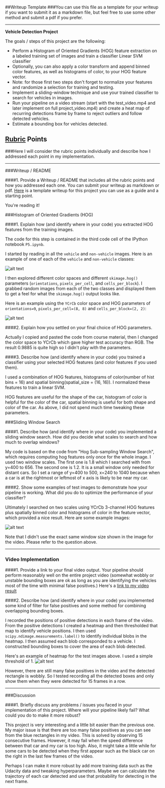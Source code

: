 ##Writeup Template
###You can use this file as a template for your writeup if you want to submit it as a markdown file, but feel free to use some other method and submit a pdf if you prefer.

---

**Vehicle Detection Project**

The goals / steps of this project are the following:

* Perform a Histogram of Oriented Gradients (HOG) feature extraction on a labeled training set of images and train a classifier Linear SVM classifier
* Optionally, you can also apply a color transform and append binned color features, as well as histograms of color, to your HOG feature vector. 
* Note: for those first two steps don't forget to normalize your features and randomize a selection for training and testing.
* Implement a sliding-window technique and use your trained classifier to search for vehicles in images.
* Run your pipeline on a video stream (start with the test_video.mp4 and later implement on full project_video.mp4) and create a heat map of recurring detections frame by frame to reject outliers and follow detected vehicles.
* Estimate a bounding box for vehicles detected.

[//]: # (Image References)
[image1]: ./images/car_not_car.png
[image2]: ./images/HOG_example.png
[image3]: ./images/normalized_features.png
[image4]: ./images/classifier_test.png
[image5]: ./images/heatmap.png
[image6]: ./examples/labels_map.png
[image7]: ./examples/output_bboxes.png
[video1]: ./output.mp4

## [Rubric](https://review.udacity.com/#!/rubrics/513/view) Points

###Here I will consider the rubric points individually and describe how I addressed each point in my implementation.  

---

###Writeup / README

####1. Provide a Writeup / README that includes all the rubric points and how you addressed each one.  You can submit your writeup as markdown or pdf.  [Here](https://github.com/udacity/CarND-Vehicle-Detection/blob/master/writeup_template.md) is a template writeup for this project you can use as a guide and a starting point.  

You're reading it!

###Histogram of Oriented Gradients (HOG)

####1. Explain how (and identify where in your code) you extracted HOG features from the training images.

The code for this step is contained in the third code cell of the IPython notebook `P5.ipynb`.

I started by reading in all the `vehicle` and `non-vehicle` images.  Here is an example of one of each of the `vehicle` and `non-vehicle` classes:

![alt text][image1]

I then explored different color spaces and different `skimage.hog()` parameters (`orientations`, `pixels_per_cell`, and `cells_per_block`).  I grabbed random images from each of the two classes and displayed them to get a feel for what the `skimage.hog()` output looks like.


Here is an example using the `YCrCb` color space and HOG parameters of `orientations=9`, `pixels_per_cell=(8, 8)` and `cells_per_block=(2, 2)`:

![alt text][image2]



####2. Explain how you settled on your final choice of HOG parameters.

Actually I copied and pasted the code from course material, then I changed the color space to YCrCb which gave higher test accuracy than RGB. The result 0.9885 is quite high so I didn't play with the parameters.

####3. Describe how (and identify where in your code) you trained a classifier using your selected HOG features (and color features if you used them).

I used a combination of HOG features, histograms of color(number of hist bins = 16) and spatial binning(spatial_size = (16, 16)). I normalized these features to train a linear SVM.

HOG features are useful for the shape of the car, histogram of color is helpful for the color of the car, spatial binning is useful for both shape and color of the car. As above, I did not spend much time tweaking these parameters.


###Sliding Window Search

####1. Describe how (and identify where in your code) you implemented a sliding window search.  How did you decide what scales to search and how much to overlap windows?

My code is based on the code from "Hog Sub-sampling Window Search", which requires computing hog features only once for the whole image. I used two window scales. The first one is 1.8 which I searched with from y=400 to 656. The second one is 1.2. It is a small window only needed for distant cars. So I set a range of y=400 to 500, x=240 to 1040 because when a car is at the rightmost or leftmost of x axis is likely to be near my car.  


####2. Show some examples of test images to demonstrate how your pipeline is working.  What did you do to optimize the performance of your classifier?

Ultimately I searched on two scales using YCrCb 3-channel HOG features plus spatially binned color and histograms of color in the feature vector, which provided a nice result.  Here are some example images:

![alt text][image4]

Note that I didn't use the exact same window size shown in the image for the video. Please refer to the question above.

---

### Video Implementation

####1. Provide a link to your final video output.  Your pipeline should perform reasonably well on the entire project video (somewhat wobbly or unstable bounding boxes are ok as long as you are identifying the vehicles most of the time with minimal false positives.)
Here's a [link to my video result](./output.mp4)


####2. Describe how (and identify where in your code) you implemented some kind of filter for false positives and some method for combining overlapping bounding boxes.

I recorded the positions of positive detections in each frame of the video.  From the positive detections I created a heatmap and then thresholded that map to identify vehicle positions.  I then used `scipy.ndimage.measurements.label()` to identify individual blobs in the heatmap.  I then assumed each blob corresponded to a vehicle.  I constructed bounding boxes to cover the area of each blob detected.

Here's an example of heatmap for the test images above. I used a simple threshold of 1.
![alt text][image5]

However, there are still many false positives in the video and the detected rectangle is wobbly. So I tested recording all the detected boxes and only show them when they were detected for 15 frames in a row.


---

###Discussion

####1. Briefly discuss any problems / issues you faced in your implementation of this project.  Where will your pipeline likely fail?  What could you do to make it more robust?

This project is very interesting and a little bit easier than the previous one. My major issue is that there are too many false positives as you can see from the blue rectangles in my video. This is solved by observing 15 consecutive frames. However, it may fail when the speed difference between that car and my car is too high. Also, it might take a little while for some cars to be detected when they first appear such as the black car on the right in the last few frames of the video.

Perhaps I can make it more robust by add more training data such as the Udacity data and tweaking hyperparameters. Maybe we can calculate the trajectory of each car detected and use that probability for detecting in the next frame. 
